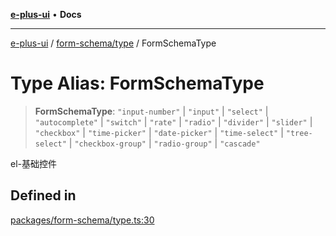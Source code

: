 [**e-plus-ui**](../../../README.md) • **Docs**

***

[e-plus-ui](../../../modules.md) / [form-schema/type](../README.md) / FormSchemaType

# Type Alias: FormSchemaType

> **FormSchemaType**: `"input-number"` \| `"input"` \| `"select"` \| `"autocomplete"` \| `"switch"` \| `"rate"` \| `"radio"` \| `"divider"` \| `"slider"` \| `"checkbox"` \| `"time-picker"` \| `"date-picker"` \| `"time-select"` \| `"tree-select"` \| `"checkbox-group"` \| `"radio-group"` \| `"cascade"`

el-基础控件

## Defined in

[packages/form-schema/type.ts:30](https://github.com/c-eqian/e-plus-ui/blob/9afe3efca84f90347511649ce68bd1a732377c38/packages/form-schema/type.ts#L30)
